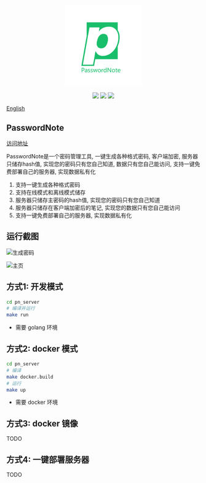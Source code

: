 <p align="center">
<img src="pn_docs/docs/images/logo.png" width="200px"/>
<br>
<p align="center">
 <img src="https://img.shields.io/github/stars/jarvanstack/pn" />
 <img src="https://img.shields.io/github/issues/jarvanstack/pn" />
 <img src="https://img.shields.io/github/forks/jarvanstack/pn" />
</p>
</p>

[English](./README-en.md) 

## PasswordNote

[访问地址](https://web.jarvans.com/pn_client)

PasswordNote是一个密码管理工具, 一键生成各种格式密码, 客户端加密, 服务器只储存hash值, 实现您的密码只有您自己知道, 数据只有您自己能访问, 支持一键免费部署自己的服务器, 实现数据私有化

1. 支持一键生成各种格式密码
2. 支持在线模式和离线模式储存
3. 服务器只储存主密码的hash值, 实现您的密码只有您自己知道
4. 服务器只储存在客户端加密后的笔记, 实现您的数据只有您自己能访问
5. 支持一键免费部署自己的服务器, 实现数据私有化

## 运行截图

![生成密码](https://cdn.jarvans.com/blog/2023/202306041848001.png)

![主页](https://cdn.jarvans.com/blog/2023/202306041852072.png)

## 方式1: 开发模式

```bash
cd pn_server
# 编译并运行
make run
```

* 需要 golang 环境

## 方式2: docker 模式

```bash
cd pn_server
# 编译
make docker.build
# 运行
make up
```

* 需要 docker 环境

## 方式3: docker 镜像

TODO

## 方式4: 一键部署服务器

TODO
